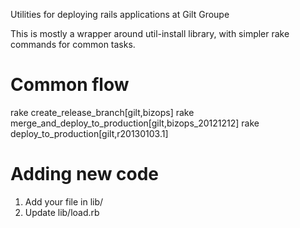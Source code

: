 Utilities for deploying rails applications at Gilt Groupe

This is mostly a wrapper around util-install library, with simpler
rake commands for common tasks.


Common flow
=========================================================
rake create_release_branch[gilt,bizops]
rake merge_and_deploy_to_production[gilt,bizops_20121212]
rake deploy_to_production[gilt,r20130103.1]


Adding new code
=========================================================
 1. Add your file in lib/
 2. Update lib/load.rb

